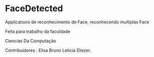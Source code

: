 FaceDetected
============

Applications de reconhecimento de Face, reconhecendo multiplas Face

Feita para trabalho da faculdade

Ciencias Da Computação


Contribuidores : 
Elisa 
Bruno
Leticia
Eliezer.


